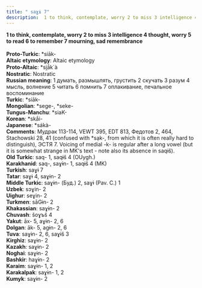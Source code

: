 ```yaml
---
title: " saɣɨ 7"
description:  1 to think, contemplate, worry 2 to miss 3 intelligence 4 thought, worry 5 to read 6 to remember 7 mourning, sad remembrance
---
```

<p data-pagefind-weight="0.5">
<strong> 1 to think, contemplate, worry 2 to miss 3 intelligence 4 thought, worry 5 to read 6 to remember 7 mourning, sad remembrance</strong><br><br>
<strong>Proto-Turkic</strong>:  *siāk-<br>
<strong>Altaic etymology</strong>:  Altaic etymology<br>
<strong> Proto-Altaic</strong>:  *si̯ā́k`à<br>
<strong>Nostratic</strong>:  Nostratic<br>
<strong>Russian meaning</strong>:  1 думать, размышлять, грустить 2 скучать 3 разум 4 мысль, волнение 5 читать 6 помнить 7 оплакивание, печальное воспоминание<br>
<strong>Turkic</strong>:  *siāk-<br>
<strong>Mongolian</strong>:  *sege-, *seke-<br>
<strong>Tungus-Manchu</strong>:  *siaK-<br>
<strong>Korean</strong>:  *skắi-<br>
<strong>Japanese</strong>:  *sákà-<br>
<strong>Comments</strong>:  Мудрак 113-114, VEWT 395, EDT 813, Федотов 2, 464, Stachowski 28, 41 (confused with *sạk-, from which it is often really hard to distinguish), ЭСТЯ 7. Voicing of medial -k- is regular after a long vowel (but it is somewhat strange in MK's text - note also its absence in saqɨš).<br>
<strong>Old Turkic</strong>:  saq- 1, saqɨš 4 (OUygh.)<br>
<strong>Karakhanid</strong>:  saq-, saɣɨn- 1, saqɨš 4 (MK)<br>
<strong>Turkish</strong>:  saɣɨ 7<br>
<strong>Tatar</strong>:  saɣɨ 4, saɣɨn- 2<br>
<strong>Middle Turkic</strong>:  saɣɨn- (Буд.) 2, saɣɨ (Pav. C.) 1<br>
<strong>Uzbek</strong>:  sɔɣin- 2<br>
<strong>Uighur</strong>:  seɣin- 2<br>
<strong>Turkmen</strong>:  sāGɨn- 2<br>
<strong>Khakassian</strong>:  saɣɨn- 2<br>
<strong>Chuvash</strong>:  šoɣъš 4<br>
<strong>Yakut</strong>:  āx- 5, aɣɨn- 2, 6<br>
<strong>Dolgan</strong>:  āk- 5, agɨn- 2, 6<br>
<strong>Tuva</strong>:  saɣɨn- 2, 6, saɣɨš 3<br>
<strong>Kirghiz</strong>:  saɣɨn- 2<br>
<strong>Kazakh</strong>:  saɣɨn- 2<br>
<strong>Noghai</strong>:  saɣɨn- 2<br>
<strong>Bashkir</strong>:  haɣɨn- 2<br>
<strong>Karaim</strong>:  saɣɨn- 1, 2<br>
<strong>Karakalpak</strong>:  saɣɨn- 1, 2<br>
<strong>Kumyk</strong>:  saɣɨn- 2<br>

</p>
